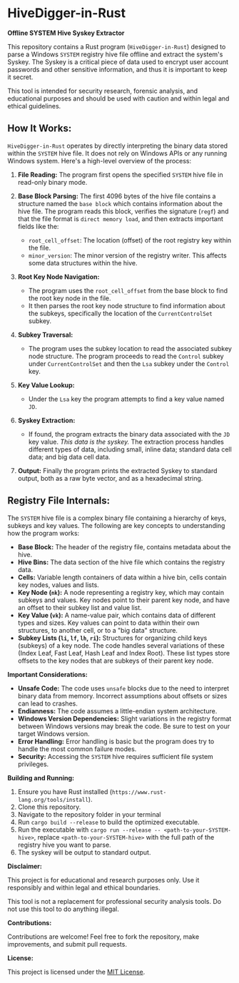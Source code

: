 # HiveDigger-in-Rust

**Offline SYSTEM Hive Syskey Extractor**

This repository contains a Rust program (`HiveDigger-in-Rust`) designed to parse a Windows `SYSTEM` registry hive file offline and extract the system's Syskey. The Syskey is a critical piece of data used to encrypt user account passwords and other sensitive information, and thus it is important to keep it secret.

This tool is intended for security research, forensic analysis, and educational purposes and should be used with caution and within legal and ethical guidelines.

## How It Works:

`HiveDigger-in-Rust` operates by directly interpreting the binary data stored within the `SYSTEM` hive file. It does not rely on Windows APIs or any running Windows system. Here's a high-level overview of the process:

1.  **File Reading:** The program first opens the specified `SYSTEM` hive file in read-only binary mode.

2.  **Base Block Parsing:** The first 4096 bytes of the hive file contains a structure named the `base block` which contains information about the hive file. The program reads this block, verifies the signature (`regf`) and that the file format is `direct memory load`, and then extracts important fields like the:
    *   `root_cell_offset`: The location (offset) of the root registry key within the file.
    *   `minor_version`:  The minor version of the registry writer. This affects some data structures within the hive.

3.  **Root Key Node Navigation:**
    *   The program uses the `root_cell_offset` from the base block to find the root key node in the file.
    *   It then parses the root key node structure to find information about the subkeys, specifically the location of the `CurrentControlSet` subkey.

4. **Subkey Traversal:**
    * The program uses the subkey location to read the associated subkey node structure. The program proceeds to read the `Control` subkey under `CurrentControlSet` and then the `Lsa` subkey under the `Control` key.

5.  **Key Value Lookup:**
    *   Under the `Lsa` key the program attempts to find a key value named `JD`.

6.  **Syskey Extraction:**
    *   If found, the program extracts the binary data associated with the `JD` key value. *This data is the syskey.* The extraction process handles different types of data, including small, inline data; standard data cell data; and big data cell data.

7.  **Output:** Finally the program prints the extracted Syskey to standard output, both as a raw byte vector, and as a hexadecimal string.

## Registry File Internals:

The `SYSTEM` hive file is a complex binary file containing a hierarchy of keys, subkeys and key values.  The following are key concepts to understanding how the program works:

*   **Base Block:** The header of the registry file, contains metadata about the hive.
*   **Hive Bins:** The data section of the hive file which contains the registry data.
*   **Cells:** Variable length containers of data within a hive bin, cells contain key nodes, values and lists.
*   **Key Node (`nk`):**  A node representing a registry key, which may contain subkeys and values. Key nodes point to their parent key node, and have an offset to their subkey list and value list.
*   **Key Value (`vk`):**  A name-value pair, which contains data of different types and sizes. Key values can point to data within their own structures, to another cell, or to a "big data" structure.
*   **Subkey Lists (`li`, `lf`, `lh`, `ri`):** Structures for organizing child keys (subkeys) of a key node. The code handles several variations of these (Index Leaf, Fast Leaf, Hash Leaf and Index Root). These list types store offsets to the key nodes that are subkeys of their parent key node.

**Important Considerations:**

*   **Unsafe Code:** The code uses `unsafe` blocks due to the need to interpret binary data from memory. Incorrect assumptions about offsets or sizes can lead to crashes.
*   **Endianness:** The code assumes a little-endian system architecture.
*   **Windows Version Dependencies:** Slight variations in the registry format between Windows versions may break the code. Be sure to test on your target Windows version.
*   **Error Handling:** Error handling is basic but the program does try to handle the most common failure modes.
*   **Security:** Accessing the `SYSTEM` hive requires sufficient file system privileges.

**Building and Running:**

1.  Ensure you have Rust installed (`https://www.rust-lang.org/tools/install`).
2.  Clone this repository.
3.  Navigate to the repository folder in your terminal
4.  Run `cargo build --release` to build the optimized executable.
5.  Run the executable with `cargo run --release -- <path-to-your-SYSTEM-hive>`, replace `<path-to-your-SYSTEM-hive>` with the full path of the registry hive you want to parse.
6. The syskey will be output to standard output.

**Disclaimer:**

This project is for educational and research purposes only. Use it responsibly and within legal and ethical boundaries.

This tool is not a replacement for professional security analysis tools. Do not use this tool to do anything illegal.

**Contributions:**

Contributions are welcome! Feel free to fork the repository, make improvements, and submit pull requests.

**License:**

This project is licensed under the [MIT License](LICENSE).
